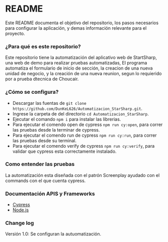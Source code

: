 # README

Este README documenta el objetivo del repositorio, los pasos necesarios para configurar la aplicación, y demas información relevante para el proyecto.

### ¿Para qué es este repositorio?

Este repositorio tiene la automatización del aplicativo web de StartSharp, una web de demo para realizar pruebas automatizadas, El programa automatiza el formulario de inicio de sección, la creacion de una nueva unidad de negocio, y la creación de una nueva reunion, segun lo requierido por a prueba dtecnica de Choucair.

### ¿Cómo se configura?

- Descargar las fuentas de `git clone https://github.com/DunKeL626/Automatizacion_StarSharp.git`.
- Ingrese la carpeta de del directorio `cd Automatizacion_StarSharp`.
- Ejecutar el comando `npm i` para instalar las librerias.
- Para ejecutar el comendo open de cypress `npm run cy:open`, para correr las pruebas desde la terminar de cypress.
- Para ejecutar el comendo run de cypress `npm run cy:run`, para correr las pruebas desde su terminal.
- Para ejecutar el comendo verify de cypress `npm run cy:verify`, para validar que cypress esta correctamente instalado.

### Como entender las pruebas

La automatización esta diseñada con el patrón Screenplay ayudado con el commands con el que cuenta cypress.

### Documentación APIS y Frameworks

* [Cypress](https://docs.cypress.io/guides/overview/why-cypress)
* [Node.js](https://nodejs.org/es/docs/)


### Change log

Versión 1.0: Se configuran la autuomatización.
